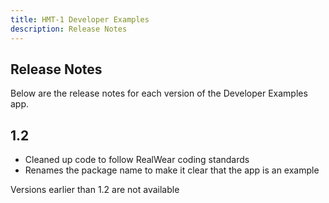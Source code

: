 ```yaml
---
title: HMT-1 Developer Examples
description: Release Notes
---
```


## Release Notes

Below are the release notes for each version of the Developer Examples app.

## 1.2

* Cleaned up code to follow RealWear coding standards
* Renames the package name to make it clear that the app is an example

Versions earlier than 1.2 are not available